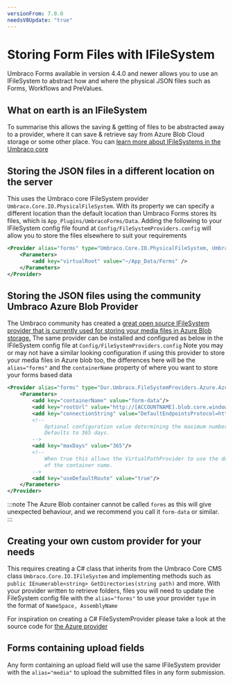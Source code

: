 ```yaml
---
versionFrom: 7.0.0
needsV8Update: "true"
---
```


# Storing Form Files with IFileSystem
Umbraco Forms available in version 4.4.0 and newer allows you to use an IFileSystem to abstract how and where the physical JSON files such as Forms, Workflows and PreValues.

## What on earth is an IFileSystem
To summarise this allows the saving & getting of files to be abstracted away to a provider, where it can save & retrieve say from Azure Blob Cloud storage or some other place. You can [learn more about IFileSystems in the Umbraco core](../../../../Extending/Custom-File-Systems.md)

## Storing the JSON files in a different location on the server
This uses the Umbraco core IFileSystem provider `Umbraco.Core.IO.PhysicalFileSystem`. With its property we can specify a different location than the default location than Umbraco Forms stores its files, which is `App_Plugins/UmbracoForms/Data`.
Adding the following to your IFileSystem config file found at `Config/FileSystemProviders.config` will allow you to store the files elsewhere to suit your requirements

```xml
<Provider alias="forms" type="Umbraco.Core.IO.PhysicalFileSystem, Umbraco.Core">
    <Parameters>
        <add key="virtualRoot" value="~/App_Data/Forms" />
    </Parameters>
</Provider>
```

## Storing the JSON files using the community Umbraco Azure Blob Provider
The Umbraco community has created a [great open source IFileSystem provider that is currently used for storing your media files in Azure Blob storage.](https://our.umbraco.com/projects/collaboration/umbracofilesystemprovidersazure/) The same provider can be installed and configured as below in the IFileSystem config file at `Config/FileSystemProviders.config`
Note you may or may not have a similar looking configuration if using this provider to store your media files in Azure blob too, the differences here will be the `alias="forms"` and the `containerName` property of where you want to store your forms based data

```xml
<Provider alias="forms" type="Our.Umbraco.FileSystemProviders.Azure.AzureBlobFileSystem, Our.Umbraco.FileSystemProviders.Azure">
    <Parameters>
        <add key="containerName" value="form-data"/>
        <add key="rootUrl" value="http://[ACCOUNTNAME].blob.core.windows.net/"/>
        <add key="connectionString" value="DefaultEndpointsProtocol=https;AccountName=[ACCOUNTNAME];AccountKey=[YOURACCOUNTKEY]"/>
        <!--
            Optional configuration value determining the maximum number of days to cache items in the browser.
            Defaults to 365 days.
        -->
        <add key="maxDays" value="365"/>
        <!--
            When true this allows the VirtualPathProvider to use the default "media" route prefix regardless
            of the container name.
        -->
        <add key="useDefaultRoute" value="true"/>
    </Parameters>
</Provider>
```

:::note
The Azure Blob container cannot be called `forms` as this will give unexpected behaviour, and we recommend you call it `form-data` or similar.
:::

## Creating your own custom provider for your needs
This requires creating a C# class that inherits from the Umbraco Core CMS class `Umbraco.Core.IO.IFileSystem` and implementing methods such as `public IEnumerable<string> GetDirectories(string path)` and more.
With your provider written to retrieve folders, files you will need to update the FileSystem config file with the `alias="forms"` to use your provider `type` in the format of `NameSpace, AssemblyName`

For inspiration on creating a C# FileSystemProvider please take a look at the source code for [the Azure provider](https://github.com/JimBobSquarePants/UmbracoFileSystemProviders.Azure)

## Forms containing upload fields
Any form containing an upload field will use the same IFileSystem provider with the `alias="media"` to upload the submitted files in any form submission.
